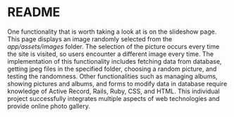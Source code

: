 # README

One functionality that is worth taking a look at is on the slideshow page. This page displays an image randomly selected from the *app/assets/images* folder. The selection of the picture occurs every time the site is visited, so users encounter a different image every time. The implementation of this functionality includes fetching data from database, getting jpeg files in the specified folder, choosing a random picture, and testing the randomness. Other functionalities such as managing albums, showing pictures and albums, and forms to modify data in database require knowledge of Active Record, Rails, Ruby, CSS, and HTML. This individual project successfully integrates multiple aspects of web technologies and provide online photo gallery.
